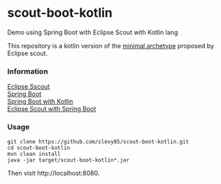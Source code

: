 # scout-boot-kotlin
Demo using Spring Boot with Eclipse Scout with Kotlin lang

This repository is a kotlin version of the [minimal archetype](https://github.com/BSI-Business-Systems-Integration-AG/ScoutBoot) proposed by Eclipse scout.

### Information
[Eclipse Sscout](https://www.eclipse.org/scout/)  
[Spring Boot](https://projects.spring.io/spring-boot/)  
[Spring Boot with Kotlin](https://spring.io/blog/2016/02/15/developing-spring-boot-applications-with-kotlin)  
[Eclipse Scout with Spring Boot](https://github.com/BSI-Business-Systems-Integration-AG/ScoutBoot)  

### Usage
```
git clone https://github.com/slevy85/scout-boot-kotlin.git
cd scout-boot-kotlin
mvn clean install
java -jar target/scout-boot-kotlin*.jar 
```

Then visit http://localhost:8080.
